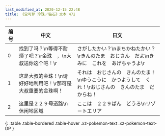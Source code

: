 ```yaml
---
last_modified_at: 2020-12-15 22:48
title: 《宝可梦 珍珠／钻石》文本 472
---
```

| 编号 | 中文 | 日文 |
| ---- | ---- | ---- |
| 0 | 找到了吗？\n等得不耐烦了吧？\r金珠　，\n大叔送你这个吧！\r | さがしたかい？\nまちかねたかい？\rきんのたま　おじさん　だよ\nきみに　これを　あげちゃうよ\r |
| 1 | 这是大叔的金珠！\n请好好地利用吧！\r那可是大叔重要的金珠啊！ | それは　おじさんの　きんのたま！\nゆうこうに　かつようして　くれ！\rおじさんの　きんのたま　だからね！ |
| 2 | 这里是２２９号道路\n休闲地区域 | ここは　２２９ばん　どうろ\nリゾ－トエリア |
{: .table .table-bordered .table-hover .xz-pokemon-text .xz-pokemon-text-DP }